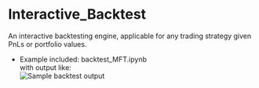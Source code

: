 # Interactive_Backtest
An interactive backtesting engine, applicable for any trading strategy given PnLs or portfolio values.

- Example included: backtest_MFT.ipynb\
with output like:\
![Sample backtest output](https://github.com/claraye/Interactive_Backtest/blob/master/backtest_MFT_sample.png)
